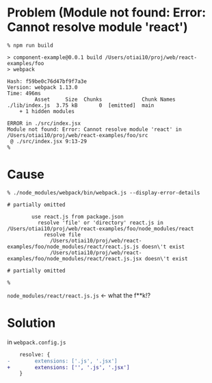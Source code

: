 # Problem (Module not found: Error: Cannot resolve module 'react')

```shell
% npm run build

> component-example@0.0.1 build /Users/otiai10/proj/web/react-examples/foo
> webpack

Hash: f59be0c76d47bf9f7a3e
Version: webpack 1.13.0
Time: 496ms
         Asset     Size  Chunks             Chunk Names
./lib/index.js  3.75 kB       0  [emitted]  main
    + 1 hidden modules

ERROR in ./src/index.jsx
Module not found: Error: Cannot resolve module 'react' in /Users/otiai10/proj/web/react-examples/foo/src
 @ ./src/index.jsx 9:13-29
%
```

# Cause

```shell
% ./node_modules/webpack/bin/webpack.js --display-error-details

# partially omitted

        use react.js from package.json
          resolve 'file' or 'directory' react.js in /Users/otiai10/proj/web/react-examples/foo/node_modules/react
            resolve file
              /Users/otiai10/proj/web/react-examples/foo/node_modules/react/react.js.js doesn\'t exist
              /Users/otiai10/proj/web/react-examples/foo/node_modules/react/react.js.jsx doesn\'t exist

# partially omitted

%
```

`node_modules/react/react.js.js` <- what the f**k!?

# Solution

in `webpack.config.js`

```diff
    resolve: {
-        extensions: ['.js', '.jsx']
+        extensions: ['', '.js', '.jsx']
    }
```
